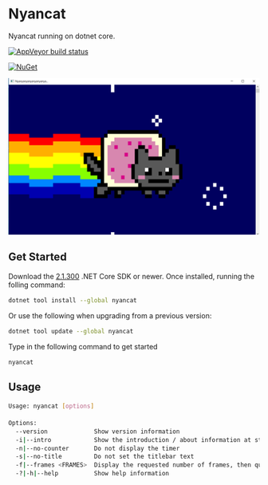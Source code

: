 # Nyancat

Nyancat running on dotnet core.

[![AppVeyor build status][appveyor-badge]](https://ci.appveyor.com/project/vdyckn/nyancat-cs/branch/master)

[appveyor-badge]: https://img.shields.io/appveyor/ci/vdyckn/nyancat-cs/master.svg?label=appveyor&style=flat-square

[![NuGet][main-nuget-badge]][main-nuget]

[main-nuget]: https://www.nuget.org/packages/nyancat/
[main-nuget-badge]: https://img.shields.io/nuget/v/nyancat.svg?style=flat-square&label=nuget

![nyancat terminal](docs/nyancat-console.png)

## Get Started

Download the [2.1.300](https://www.microsoft.com/net/download/windows) .NET Core SDK or newer.
Once installed, running the folling command:

```sh
dotnet tool install --global nyancat
```

Or use the following when upgrading from a previous version:

```sh
dotnet tool update --global nyancat
```

Type in the following command to get started

```sh
nyancat
```

## Usage

```sh
Usage: nyancat [options]

Options:
  --version             Show version information
  -i|--intro            Show the introduction / about information at startup
  -n|--no-counter       Do not display the timer
  -s|--no-title         Do not set the titlebar text
  -f|--frames <FRAMES>  Display the requested number of frames, then quit
  -?|-h|--help          Show help information
```

